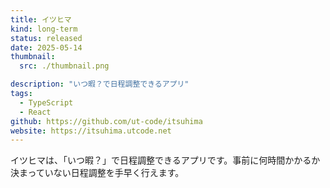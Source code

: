 ```yaml
---
title: イツヒマ
kind: long-term
status: released
date: 2025-05-14
thumbnail:
  src: ./thumbnail.png

description: "いつ暇？で日程調整できるアプリ"
tags:
  - TypeScript
  - React
github: https://github.com/ut-code/itsuhima
website: https://itsuhima.utcode.net
---
```


イツヒマは、「いつ暇？」で日程調整できるアプリです。事前に何時間かかるか決まっていない日程調整を手早く行えます。
